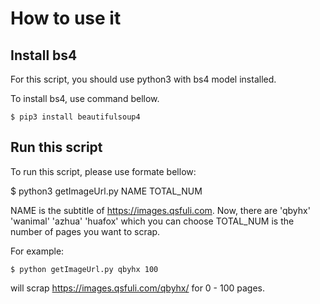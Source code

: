 # How to use it

## Install bs4

For this script, you should use python3 with bs4 model installed.

To install bs4, use command bellow.
```
$ pip3 install beautifulsoup4
```
## Run this script
To run this script, please use formate bellow:

$ python3 getImageUrl.py NAME TOTAL_NUM

NAME is the subtitle of https://images.qsfuli.com.
Now, there are 'qbyhx' 'wanimal' 'azhua' 'huafox' which you can choose
TOTAL_NUM is the number of pages you want to scrap.

For example:
```
$ python getImageUrl.py qbyhx 100
```
will scrap https://images.qsfuli.com/qbyhx/ for 0 - 100 pages.

